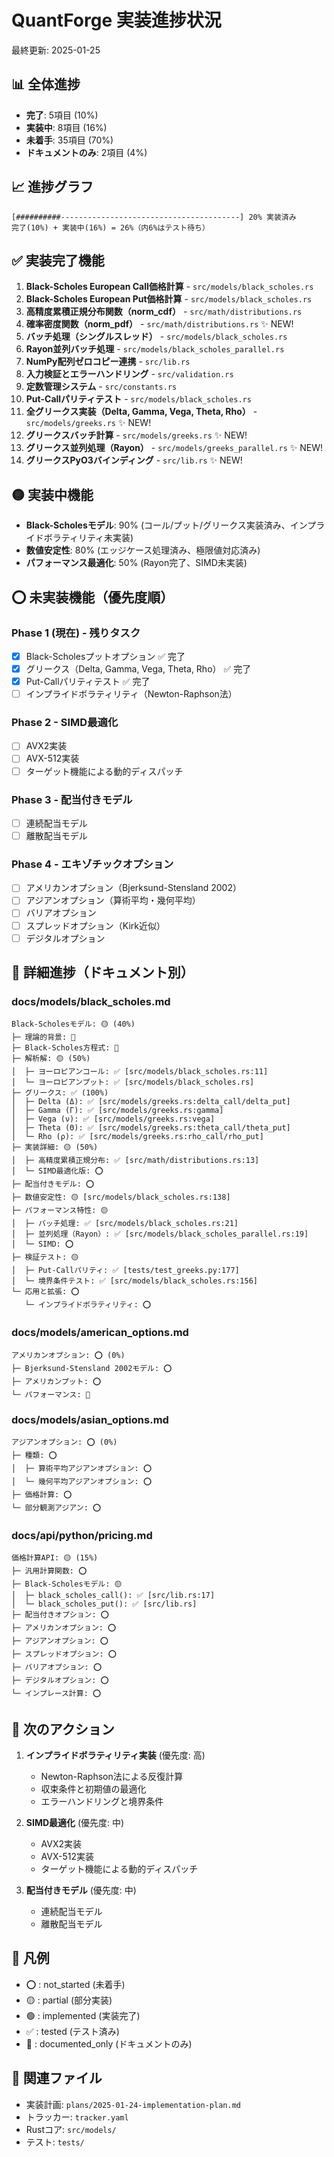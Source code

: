 # QuantForge 実装進捗状況

最終更新: 2025-01-25

## 📊 全体進捗

- **完了**: 5項目 (10%)
- **実装中**: 8項目 (16%)
- **未着手**: 35項目 (70%)
- **ドキュメントのみ**: 2項目 (4%)

## 📈 進捗グラフ

```
[##########----------------------------------------] 20% 実装済み
完了(10%) + 実装中(16%) = 26%（内6%はテスト待ち）
```

## ✅ 実装完了機能

1. **Black-Scholes European Call価格計算** - `src/models/black_scholes.rs`
2. **Black-Scholes European Put価格計算** - `src/models/black_scholes.rs`
3. **高精度累積正規分布関数（norm_cdf）** - `src/math/distributions.rs`
4. **確率密度関数（norm_pdf）** - `src/math/distributions.rs` ✨ NEW!
5. **バッチ処理（シングルスレッド）** - `src/models/black_scholes.rs`
6. **Rayon並列バッチ処理** - `src/models/black_scholes_parallel.rs`
7. **NumPy配列ゼロコピー連携** - `src/lib.rs`
8. **入力検証とエラーハンドリング** - `src/validation.rs`
9. **定数管理システム** - `src/constants.rs`
10. **Put-Callパリティテスト** - `src/models/black_scholes.rs`
11. **全グリークス実装（Delta, Gamma, Vega, Theta, Rho）** - `src/models/greeks.rs` ✨ NEW!
12. **グリークスバッチ計算** - `src/models/greeks.rs` ✨ NEW!
13. **グリークス並列処理（Rayon）** - `src/models/greeks_parallel.rs` ✨ NEW!
14. **グリークスPyO3バインディング** - `src/lib.rs` ✨ NEW!

## 🟡 実装中機能

- **Black-Scholesモデル**: 90% (コール/プット/グリークス実装済み、インプライドボラティリティ未実装)
- **数値安定性**: 80% (エッジケース処理済み、極限値対応済み)
- **パフォーマンス最適化**: 50% (Rayon完了、SIMD未実装)

## ⭕ 未実装機能（優先度順）

### Phase 1 (現在) - 残りタスク
- [x] Black-Scholesプットオプション ✅ 完了
- [x] グリークス（Delta, Gamma, Vega, Theta, Rho） ✅ 完了
- [x] Put-Callパリティテスト ✅ 完了
- [ ] インプライドボラティリティ（Newton-Raphson法）

### Phase 2 - SIMD最適化
- [ ] AVX2実装
- [ ] AVX-512実装
- [ ] ターゲット機能による動的ディスパッチ

### Phase 3 - 配当付きモデル
- [ ] 連続配当モデル
- [ ] 離散配当モデル

### Phase 4 - エキゾチックオプション
- [ ] アメリカンオプション（Bjerksund-Stensland 2002）
- [ ] アジアンオプション（算術平均・幾何平均）
- [ ] バリアオプション
- [ ] スプレッドオプション（Kirk近似）
- [ ] デジタルオプション

## 📁 詳細進捗（ドキュメント別）

### docs/models/black_scholes.md

```
Black-Scholesモデル: 🟡 (40%)
├─ 理論的背景: 📝
├─ Black-Scholes方程式: 📝
├─ 解析解: 🟡 (50%)
│  ├─ ヨーロピアンコール: ✅ [src/models/black_scholes.rs:11]
│  └─ ヨーロピアンプット: ✅ [src/models/black_scholes.rs]
├─ グリークス: ✅ (100%)
│  ├─ Delta (Δ): ✅ [src/models/greeks.rs:delta_call/delta_put]
│  ├─ Gamma (Γ): ✅ [src/models/greeks.rs:gamma]
│  ├─ Vega (ν): ✅ [src/models/greeks.rs:vega]
│  ├─ Theta (Θ): ✅ [src/models/greeks.rs:theta_call/theta_put]
│  └─ Rho (ρ): ✅ [src/models/greeks.rs:rho_call/rho_put]
├─ 実装詳細: 🟡 (50%)
│  ├─ 高精度累積正規分布: ✅ [src/math/distributions.rs:13]
│  └─ SIMD最適化版: ⭕
├─ 配当付きモデル: ⭕
├─ 数値安定性: 🟡 [src/models/black_scholes.rs:138]
├─ パフォーマンス特性: 🟡
│  ├─ バッチ処理: ✅ [src/models/black_scholes.rs:21]
│  ├─ 並列処理（Rayon）: ✅ [src/models/black_scholes_parallel.rs:19]
│  └─ SIMD: ⭕
├─ 検証テスト: 🟡
│  ├─ Put-Callパリティ: ✅ [tests/test_greeks.py:177]
│  └─ 境界条件テスト: ✅ [src/models/black_scholes.rs:156]
└─ 応用と拡張: ⭕
   └─ インプライドボラティリティ: ⭕
```

### docs/models/american_options.md

```
アメリカンオプション: ⭕ (0%)
├─ Bjerksund-Stensland 2002モデル: ⭕
├─ アメリカンプット: ⭕
└─ パフォーマンス: 📝
```

### docs/models/asian_options.md

```
アジアンオプション: ⭕ (0%)
├─ 種類: ⭕
│  ├─ 算術平均アジアンオプション: ⭕
│  └─ 幾何平均アジアンオプション: ⭕
├─ 価格計算: ⭕
└─ 部分観測アジアン: ⭕
```

### docs/api/python/pricing.md

```
価格計算API: 🟡 (15%)
├─ 汎用計算関数: ⭕
├─ Black-Scholesモデル: 🟡
│  ├─ black_scholes_call(): ✅ [src/lib.rs:17]
│  └─ black_scholes_put(): ✅ [src/lib.rs]
├─ 配当付きオプション: ⭕
├─ アメリカンオプション: ⭕
├─ アジアンオプション: ⭕
├─ スプレッドオプション: ⭕
├─ バリアオプション: ⭕
├─ デジタルオプション: ⭕
└─ インプレース計算: ⭕
```

## 🎯 次のアクション

1. **インプライドボラティリティ実装** (優先度: 高)
   - Newton-Raphson法による反復計算
   - 収束条件と初期値の最適化
   - エラーハンドリングと境界条件

2. **SIMD最適化** (優先度: 中)
   - AVX2実装
   - AVX-512実装
   - ターゲット機能による動的ディスパッチ

3. **配当付きモデル** (優先度: 中)
   - 連続配当モデル
   - 離散配当モデル

## 📝 凡例

- ⭕ : not_started (未着手)
- 🟡 : partial (部分実装)
- 🟢 : implemented (実装完了)
- ✅ : tested (テスト済み)
- 📝 : documented_only (ドキュメントのみ)

## 🔗 関連ファイル

- 実装計画: `plans/2025-01-24-implementation-plan.md`
- トラッカー: `tracker.yaml`
- Rustコア: `src/models/`
- テスト: `tests/`